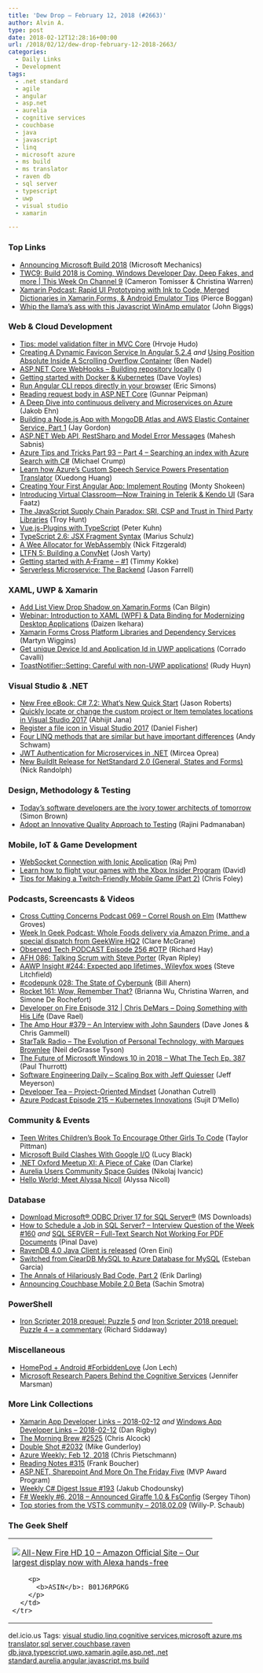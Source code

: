 ```yaml
---
title: 'Dew Drop – February 12, 2018 (#2663)'
author: Alvin A.
type: post
date: 2018-02-12T12:28:16+00:00
url: /2018/02/12/dew-drop-february-12-2018-2663/
categories:
  - Daily Links
  - Development
tags:
  - .net standard
  - agile
  - angular
  - asp.net
  - aurelia
  - cognitive services
  - couchbase
  - java
  - javascript
  - linq
  - microsoft azure
  - ms build
  - ms translator
  - raven db
  - sql server
  - typescript
  - uwp
  - visual studio
  - xamarin

---
```

### <a name="top"></a>Top Links

  * <a href="http://www.youtube.com/watch?v=q5KkkwNr3Ao" target="_blank">Announcing Microsoft Build 2018</a> (Microsoft Mechanics)
  * <a href="https://channel9.msdn.com/Shows/This+Week+On+Channel+9/TWC9-Build-2018-is-Coming-Windows-Developer-Day-Deep-Fakes-and-more?WT.mc_id=DX_MVP4025064" target="_blank">TWC9: Build 2018 is Coming, Windows Developer Day, Deep Fakes, and more | This Week On Channel 9</a> (Cameron Tomisser & Christina Warren)
  * <a href="https://blog.xamarin.com/podcast-rapid-ui-prototyping-ink-code-merged-dictionaries-xamarin-forms-android-emulator-tips/" target="_blank">Xamarin Podcast: Rapid UI Prototyping with Ink to Code, Merged Dictionaries in Xamarin.Forms, & Android Emulator Tips</a> (Pierce Boggan)
  * <a href="http://feedproxy.google.com/~r/Techcrunch/~3/-NNJRoYZBHw/" target="_blank">Whip the llama’s ass with this Javascript WinAmp emulator</a> (John Biggs)



### <a name="web"></a>Web & Cloud Development

  * <a href="http://hudosvibe.net/post/tips-model-validation-filter-in-mvc-core" target="_blank">Tips: model validation filter in MVC Core</a> (Hrvoje Hudo)
  * <a href="https://www.bennadel.com/blog/3408-creating-a-dynamic-favicon-service-in-angular-5-2-4.htm" target="_blank">Creating A Dynamic Favicon Service In Angular 5.2.4</a> _and_ <a href="https://www.bennadel.com/blog/3409-using-position-absolute-inside-a-scrolling-overflow-container.htm" target="_blank">Using Position Absolute Inside A Scrolling Overflow Container</a> (Ben Nadel)
  * <a href="http://feedproxy.google.com/~r/WestDiscGolf/~3/Blj3wITlfMM/aspnetcore-webhooks-building-repository-locally" target="_blank">ASP.NET Core WebHooks &#8211; Building repository locally</a> ()
  * <a href="http://www.davevoyles.com/2018/02/09/getting-started-docker-kubernetes/" target="_blank">Getting started with Docker & Kubernetes</a> (Dave Voyles)
  * <a href="https://blog.angular.io/run-angular-cli-repos-directly-in-your-browser-41332fd80901?source=rss----447683c3d9a3---4" target="_blank">Run Angular CLI repos directly in your browser</a> (Eric Simons)
  * <a href="http://feedproxy.google.com/~r/gunnarpeipman/~3/rlkF9Nydhz0/" target="_blank">Reading request body in ASP.NET Core</a> (Gunnar Peipman)
  * <a href="https://blog.ehn.nu/2018/02/a-deep-dive-into-continuous-delivery-and-microservices-on-azure/" target="_blank">A Deep Dive into continuous delivery and Microservices on Azure</a> (Jakob Ehn)
  * <a href="https://dzone.com/articles/building-a-nodejs-app-with-mongodb-atlas-and-aws-e?utm_medium=feed&utm_source=feedpress.me&utm_campaign=Feed%3A+dzone%2Fcloud" target="_blank">Building a Node.js App with MongoDB Atlas and AWS Elastic Container Service, Part 1</a> (Jay Gordon)
  * <a href="http://feedproxy.google.com/~r/netCurryRecentArticles/~3/Oc7ukZEPvtY/ShowArticle.aspx" target="_blank">ASP.NET Web API, RestSharp and Model Error Messages</a> (Mahesh Sabnis)
  * <a href="https://www.michaelcrump.net/azure-tips-and-tricks93/" target="_blank">Azure Tips and Tricks Part 93 &#8211; Part 4 &#8211; Searching an index with Azure Search with C#</a> (Michael Crump)
  * <a href="https://blogs.msdn.microsoft.com/translation/2018/02/09/learn-how-azures-custom-speech-service-powers-presentation-translator/" target="_blank">Learn how Azure’s Custom Speech Service Powers Presentation Translator</a> (Xuedong Huang)
  * <a href="https://code.tutsplus.com/tutorials/creating-your-first-angular-app-implement-routing--cms-30161" target="_blank">Creating Your First Angular App: Implement Routing</a> (Monty Shokeen)
  * <a href="http://tracking.feedpress.it/link/11968/8223033" target="_blank">Introducing Virtual Classroom—Now Training in Telerik & Kendo UI</a> (Sara Faatz)
  * <a href="http://feedproxy.google.com/~r/TroyHunt/~3/CQMdtFcqW70/" target="_blank">The JavaScript Supply Chain Paradox: SRI, CSP and Trust in Third Party Libraries</a> (Troy Hunt)
  * <a href="https://www.mistergoodcat.com/post/vuejs-plugins-with-typescript" target="_blank">Vue.js-Plugins with TypeScript</a> (Peter Kuhn)
  * <a href="http://feedproxy.google.com/~r/mariusschulz/~3/AZjmAXh3L_o/typescript-2-6-jsx-fragment-syntax" target="_blank">TypeScript 2.6: JSX Fragment Syntax</a> (Marius Schulz)
  * <a href="http://fitzgeraldnick.com/2018/02/09/wee-alloc.html" target="_blank">A Wee Allocator for WebAssembly</a> (Nick Fitzgerald)
  * <a href="https://joshvarty.com/2018/02/12/ltfn-5-building-a-convnet/" target="_blank">LTFN 5: Building a ConvNet</a> (Josh Varty)
  * <a href="https://www.timmykokke.com/2018/02/getting-started-with-a-frame-1/" target="_blank">Getting started with A-Frame – #1</a> (Timmy Kokke)
  * <a href="https://jfarrell.net/2018/02/09/serverless-microservice-the-backend/" target="_blank">Serverless Microservice: The Backend</a> (Jason Farrell)



### <a name="silverlight"></a>XAML, UWP & Xamarin

  * <a href="https://canbilgin.wordpress.com/2018/02/11/add-list-view-drop-shadow-on-xamarin-forms/" target="_blank">Add List View Drop Shadow on Xamarin.Forms</a> (Can Bilgin)
  * <a href="https://www.infragistics.com/community/blogs/b/infragistics/posts/webinar-introduction-to-xaml-wpf-data-binding-for-modernizing-desktop-applications" target="_blank">Webinar: Introduction to XAML (WPF) & Data Binding for Modernizing Desktop Applications</a> (Daizen Ikehara)
  * <a href="https://martynnw.wordpress.com/2018/02/12/xamarin-forms-cross-platform-libraries-and-dependency-services/" target="_blank">Xamarin Forms Cross Platform Libraries and Dependency Services</a> (Martyn Wiggins)
  * <a href="http://codeworks.it/blog/?p=541" target="_blank">Get unique Device Id and Application Id in UWP applications</a> (Corrado Cavalli)
  * <a href="http://www.rudyhuyn.com/blog/2018/02/10/toastnotifier-and-settings-careful-with-non-uwp-applications/" target="_blank">ToastNotifier::Setting: Careful with non-UWP applications!</a> (Rudy Huyn)



### <a name="dotnet"></a>Visual Studio & .NET

  * <a href="http://dontcodetired.com/blog/post/New-Free-eBook-C-72-Whats-New-Quick-Start" target="_blank">New Free eBook: C# 7.2: What&#8217;s New Quick Start</a> (Jason Roberts)
  * <a href="http://dailydotnettips.com/2018/02/12/quickly-locate-or-change-the-custom-project-or-item-templates-locations-in-visual-studio-2017/" target="_blank">Quickly locate or change the custom project or Item templates locations in Visual Studio 2017</a> (Abhijit Jana)
  * <a href="http://lennybacon.com/post/Register-a-file-icon-in-Visual-Studio-2017" target="_blank">Register a file icon in Visual Studio 2017</a> (Daniel Fisher)
  * <a href="http://www.schwammysays.net/four-linq-methods-that-are-similar-but-have-important-differences/" target="_blank">Four LINQ methods that are similar but have important differences</a> (Andy Schwam)
  * <a href="https://www.red-gate.com/simple-talk/dotnet/c-programming/jwt-authentication-microservices-net/" target="_blank">JWT Authentication for Microservices in .NET</a> (Mircea Oprea)
  * <a href="http://feedproxy.google.com/~r/NicksNetTravels/~3/c6BPBwNytqg/post.aspx" target="_blank">New BuildIt Release for NetStandard 2.0 (General, States and Forms)</a> (Nick Randolph)



### <a name="design"></a>Design, Methodology & Testing

  * <a href="http://www.codingthearchitecture.com/2018/02/09/todays_software_developers_are_the_ivory_tower_architects_of_tomorrow.html" target="_blank">Today&#8217;s software developers are the ivory tower architects of tomorrow</a> (Simon Brown)
  * <a href="https://www.stickyminds.com/better-software-magazine-article/adopt-innovative-quality-approach-testing" target="_blank">Adopt an Innovative Quality Approach to Testing</a> (Rajini Padmanaban)



### <a name="mobile"></a>Mobile, IoT & Game Development

  * <a href="https://www.codeproject.com/Tips/1229445/WebSocket-Connection-with-Ionic-Application" target="_blank">WebSocket Connection with Ionic Application</a> (Raj Pm)
  * <a href="https://news.xbox.com/en-us/2018/02/09/learn-flight-games-xbox-insider-program/" target="_blank">Learn how to flight your games with the Xbox Insider Program</a> (David)
  * <a href="https://developer.amazon.com/blogs/appstore/post/b6c0a06c-22bb-4b73-979f-18e6860a0248/tips-for-making-a-twitch-friendly-mobile-game-part-2" target="_blank">Tips for Making a Twitch-Friendly Mobile Game (Part 2)</a> (Chris Foley)



### <a name="podcasts"></a>Podcasts, Screencasts & Videos

  * <a href="http://feedproxy.google.com/~r/CrossCuttingConcerns/~3/6g4HEpUipW8/Podcast-069-Correl-Roush-on-Elm" target="_blank">Cross Cutting Concerns Podcast 069 &#8211; Correl Roush on Elm</a> (Matthew Groves)
  * <a href="https://www.geekwire.com/2018/week-geek-podcast-whole-foods-delivery-via-amazon-prime-special-dispatch-geekwire-hq2/" target="_blank">Week In Geek Podcast: Whole Foods delivery via Amazon Prime, and a special dispatch from GeekWire HQ2</a> (Clare McGrane)
  * <a href="https://www.windowsobserver.com/2018/02/11/observed-tech-podcast-episode-256-otp/" target="_blank">Observed Tech PODCAST Episode 256 #OTP</a> (Richard Hay)
  * <a href="https://ryanripley.com/afh-086-talking-scrum-steve-porter/" target="_blank">AFH 086: Talking Scrum with Steve Porter</a> (Ryan Ripley)
  * <a href="http://allaboutwindowsphone.com/media/item/22773_AAWP_Insight_244_Expected_app_.php" target="_blank">AAWP Insight #244: Expected app lifetimes, Wileyfox woes</a> (Steve Litchfield)
  * <a href="https://codepunk.io/codepunk-028-the-state-of-cyberpunk/" target="_blank">#codepunk 028: The State of Cyberpunk</a> (Bill Ahern)
  * <a href="http://relay.fm/rocket/161" target="_blank">Rocket 161: Wow, Remember That?</a> (Brianna Wu, Christina Warren, and Simone De Rochefort)
  * <a href="http://developeronfire.com/podcast/episode-312-chris-demars-doing-something-with-his-life" target="_blank">Developer on Fire Episode 312 | Chris DeMars &#8211; Doing Something with His Life</a> (Dave Rael)
  * <a href="http://feedproxy.google.com/~r/TheAmpHour/~3/SgeHsnH-Was/" target="_blank">The Amp Hour #379 – An Interview with John Saunders</a> (Dave Jones & Chris Gammell)
  * <a href="https://soundcloud.com/startalk/the-evolution-of-personal-technology-with-marques-brownlee" target="_blank">StarTalk Radio &#8211; The Evolution of Personal Technology, with Marques Brownlee</a> (Neil deGrasse Tyson)
  * <a href="https://www.thurrott.com/podcasts/what-the-tech/152016/future-microsoft-windows-10-2018-tech-ep-387" target="_blank">The Future of Microsoft Windows 10 in 2018 – What The Tech Ep. 387</a> (Paul Thurrott)
  * <a href="https://softwareengineeringdaily.com/2018/02/12/scaling-box-with-jeff-quiesser/" target="_blank">Software Engineering Daily &#8211; Scaling Box with Jeff Quiesser</a> (Jeff Meyerson)
  * <a href="http://developertea.simplecast.fm/0a44a604" target="_blank">Developer Tea &#8211; Project-Oriented Mindset</a> (Jonathan Cutrell)
  * <a href="http://azpodcast.azurewebsites.net/post/Episode-215-Kubernetes-Innovations" target="_blank">Azure Podcast Episode 215 &#8211; Kubernetes Innovations</a> (Sujit D&#8217;Mello)



### <a name="events"></a>Community & Events

  * <a href="https://www.huffingtonpost.com/entry/teen-writes-childrens-book-to-encourage-other-girls-to-code_us_591b4167e4b05dd15f0bf03d" target="_blank">Teen Writes Children’s Book To Encourage Other Girls To Code</a> (Taylor Pittman)
  * <a href="http://www.i-programmer.info/news/99-professional/11542-microsoft-build-clashes-with-google-io.html" target="_blank">Microsoft Build Clashes With Google I/O</a> (Lucy Black)
  * <a href="http://www.danclarke.com/dotnetoxford-feb-2018" target="_blank">.NET Oxford Meetup XI: A Piece of Cake</a> (Dan Clarke)
  * <a href="http://aurelia.io/blog/2018/02/11/aurelia-users-community-space-guides" target="_blank">Aurelia Users Community Space Guides</a> (Nikolaj Ivancic)
  * <a href="https://www.telerik.com/blogs/hello-world-meet-alyssa-nicoll" target="_blank">Hello World; Meet Alyssa Nicoll</a> (Alyssa Nicoll)



### <a name="sql"></a>Database

  * <a href="https://www.microsoft.com/en-us/download/details.aspx?id=56567" target="_blank">Download Microsoft® ODBC Driver 17 for SQL Server®</a> (MS Downloads)
  * <a href="https://blog.sqlauthority.com/2018/02/11/schedule-job-sql-server-interview-question-week-160/" target="_blank">How to Schedule a Job in SQL Server? – Interview Question of the Week #160</a> _and_ <a href="https://blog.sqlauthority.com/2018/02/12/sql-server-full-text-search-not-working-pdf-documents/" target="_blank">SQL SERVER – Full-Text Search Not Working For PDF Documents</a> (Pinal Dave)
  * <a href="http://feedproxy.google.com/~r/AyendeRahien/~3/Dsgpwxm2bLA/ravendb-4-0-java-client-is-released" target="_blank">RavenDB 4.0 Java Client is released</a> (Oren Eini)
  * <a href="http://www.almguide.com/2018/02/switched-from-cleardb-mysql-to-azure-database-for-mysql/" target="_blank">Switched from ClearDB MySQL to Azure Database for MySQL</a> (Esteban Garcia)
  * <a href="http://feedproxy.google.com/~r/BrentOzar-SqlServerDba/~3/ozs7fW5j3-E/" target="_blank">The Annals of Hilariously Bad Code, Part 2</a> (Erik Darling)
  * <a href="https://blog.couchbase.com/announcing-couchbase-mobile-2-0-beta/" target="_blank">Announcing Couchbase Mobile 2.0 Beta</a> (Sachin Smotra)



### <a name="ps"></a>PowerShell

  * <a href="https://powershell.org/2018/02/11/iron-scripter-2018-prequel-puzzle-5/" target="_blank">Iron Scripter 2018 prequel: Puzzle 5</a> _and_ <a href="https://powershell.org/2018/02/11/iron-scripter-2018-prequel-puzzle-4-a-commentary/" target="_blank">Iron Scripter 2018 prequel: Puzzle 4 &#8211; a commentary</a> (Richard Siddaway)



### <a name="misc"></a>Miscellaneous

  * <a href="http://nanocr.eu/2018/02/09/homepod-android/" target="_blank">HomePod + Android #ForbiddenLove</a> (Jon Lech)
  * <a href="http://feedproxy.google.com/~r/JenniferMarsman/~3/RHHmxMmLx7w/" target="_blank">Microsoft Research Papers Behind the Cognitive Services</a> (Jennifer Marsman)



### <a name="links"></a>More Link Collections

  * <a href="https://www.allaboutxamarin.com/2018/02/xamarin-app-developer-links-2018-02-12/" target="_blank">Xamarin App Developer Links &#8211; 2018-02-12</a> _and_ <a href="https://www.windowsappdev.com/2018/02/windows-app-developer-links-2018-02-12/" target="_blank">Windows App Developer Links &#8211; 2018-02-12</a> (Dan Rigby)
  * <a href="http://feedproxy.google.com/~r/ReflectivePerspective/~3/JfyG6tFwquI/" target="_blank">The Morning Brew #2525</a> (Chris Alcock)
  * <a href="https://afreshcup.com/home/2018/02/12/double-shot-2032.html" target="_blank">Double Shot #2032</a> (Mike Gunderloy)
  * <a href="https://buildazure.com/2018/02/12/azure-weekly-feb-12-2018/" target="_blank">Azure Weekly: Feb 12, 2018</a> (Chris Pietschmann)
  * <a href="http://www.frankysnotes.com/2018/02/reading-notes-315.html" target="_blank">Reading Notes #315</a> (Frank Boucher)
  * <a href="https://blogs.msdn.microsoft.com/mvpawardprogram/2018/02/09/friday-five-february-9th/" target="_blank">ASP.NET, Sharepoint And More On The Friday Five</a> (MVP Award Program)
  * <a href="http://feedproxy.google.com/~r/digest-csharp/~3/_x8AQH1nHn4/193" target="_blank">Weekly C# Digest Issue #193</a> (Jakub Chodounsky)
  * <a href="https://sergeytihon.com/2018/02/10/f-weekly-6-2018-announced-giraffe-1-0-fsconfig/" target="_blank">F# Weekly #6, 2018 – Announced Giraffe 1.0 & FsConfig</a> (Sergey Tihon)
  * <a href="https://blogs.msdn.microsoft.com/devops/2018/02/09/top-stories-from-the-vsts-community-2018-02-09/" target="_blank">Top stories from the VSTS community – 2018.02.09</a> (Willy-P. Schaub)



### <a name="shelf"></a>The Geek Shelf

<div class="wlWriterEditableSmartContent" id="scid:7dc1bd33-94bd-46fd-a20b-0131235bcd47:051af97b-ad30-482d-b8d1-faffda622e53" style="margin: 0px; padding: 0px; float: none; display: inline;">
  <table cellspacing="0" cellpadding="2" width="400" border="0" unselectable="on">
    <tr>
      <td valign="top" width="400">
        <p>
          <a title="All-New Fire HD 10 - Amazon Official Site - Our largest display now with Alexa hands-free" href="http://www.amazon.com/exec/obidos/ASIN/B01J6RPGKG/amavin-20"><img data-recalc-dims="1" decoding="async" src="https://i0.wp.com/images-na.ssl-images-amazon.com/images/I/41VFbHXt37L._AC_US218_.jpg?w=660&#038;ssl=1" border="0" align="left" style="float:left" />All-New Fire HD 10 &#8211; Amazon Official Site &#8211; Our largest display now with Alexa hands-free</a>
        </p>
        
        <p>
          <b>ASIN</b>: B01J6RPGKG
        </p>
      </td>
    </tr>
  </table>
</div>



<div class="wlWriterEditableSmartContent" id="scid:77ECF5F8-D252-44F5-B4EB-D463C5396A79:5c4c787a-e75a-47e4-8e53-23da875c6aee" style="margin: 0px; padding: 0px; float: none; display: inline;">
  del.icio.us Tags: <a href="http://del.icio.us/popular/visual+studio" rel="tag">visual studio</a>,<a href="http://del.icio.us/popular/linq" rel="tag">linq</a>,<a href="http://del.icio.us/popular/cognitive+services" rel="tag">cognitive services</a>,<a href="http://del.icio.us/popular/microsoft+azure" rel="tag">microsoft azure</a>,<a href="http://del.icio.us/popular/ms+translator" rel="tag">ms translator</a>,<a href="http://del.icio.us/popular/sql+server" rel="tag">sql server</a>,<a href="http://del.icio.us/popular/couchbase" rel="tag">couchbase</a>,<a href="http://del.icio.us/popular/raven+db" rel="tag">raven db</a>,<a href="http://del.icio.us/popular/java" rel="tag">java</a>,<a href="http://del.icio.us/popular/typescript" rel="tag">typescript</a>,<a href="http://del.icio.us/popular/uwp" rel="tag">uwp</a>,<a href="http://del.icio.us/popular/xamarin" rel="tag">xamarin</a>,<a href="http://del.icio.us/popular/agile" rel="tag">agile</a>,<a href="http://del.icio.us/popular/asp.net" rel="tag">asp.net</a>,<a href="http://del.icio.us/popular/.net+standard" rel="tag">.net standard</a>,<a href="http://del.icio.us/popular/aurelia" rel="tag">aurelia</a>,<a href="http://del.icio.us/popular/angular" rel="tag">angular</a>,<a href="http://del.icio.us/popular/javascript" rel="tag">javascript</a>,<a href="http://del.icio.us/popular/ms+build" rel="tag">ms build</a>
</div>